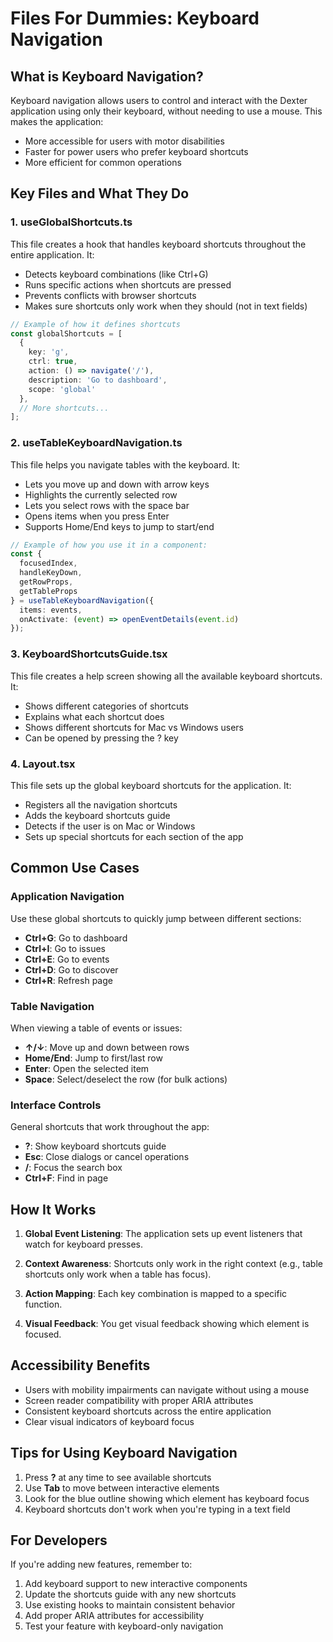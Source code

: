 # Files For Dummies: Keyboard Navigation

## What is Keyboard Navigation?

Keyboard navigation allows users to control and interact with the Dexter application using only their keyboard, without needing to use a mouse. This makes the application:

- More accessible for users with motor disabilities
- Faster for power users who prefer keyboard shortcuts
- More efficient for common operations

## Key Files and What They Do

### 1. useGlobalShortcuts.ts

This file creates a hook that handles keyboard shortcuts throughout the entire application. It:

- Detects keyboard combinations (like Ctrl+G)
- Runs specific actions when shortcuts are pressed
- Prevents conflicts with browser shortcuts
- Makes sure shortcuts only work when they should (not in text fields)

```typescript
// Example of how it defines shortcuts
const globalShortcuts = [
  {
    key: 'g',
    ctrl: true,
    action: () => navigate('/'),
    description: 'Go to dashboard',
    scope: 'global'
  },
  // More shortcuts...
];
```

### 2. useTableKeyboardNavigation.ts

This file helps you navigate tables with the keyboard. It:

- Lets you move up and down with arrow keys
- Highlights the currently selected row
- Lets you select rows with the space bar
- Opens items when you press Enter
- Supports Home/End keys to jump to start/end

```typescript
// Example of how you use it in a component:
const {
  focusedIndex,
  handleKeyDown,
  getRowProps,
  getTableProps
} = useTableKeyboardNavigation({
  items: events,
  onActivate: (event) => openEventDetails(event.id)
});
```

### 3. KeyboardShortcutsGuide.tsx

This file creates a help screen showing all the available keyboard shortcuts. It:

- Shows different categories of shortcuts
- Explains what each shortcut does
- Shows different shortcuts for Mac vs Windows users
- Can be opened by pressing the ? key

### 4. Layout.tsx

This file sets up the global keyboard shortcuts for the application. It:

- Registers all the navigation shortcuts
- Adds the keyboard shortcuts guide
- Detects if the user is on Mac or Windows
- Sets up special shortcuts for each section of the app

## Common Use Cases

### Application Navigation

Use these global shortcuts to quickly jump between different sections:

- **Ctrl+G**: Go to dashboard
- **Ctrl+I**: Go to issues
- **Ctrl+E**: Go to events
- **Ctrl+D**: Go to discover
- **Ctrl+R**: Refresh page

### Table Navigation

When viewing a table of events or issues:

- **↑/↓**: Move up and down between rows
- **Home/End**: Jump to first/last row
- **Enter**: Open the selected item
- **Space**: Select/deselect the row (for bulk actions)

### Interface Controls

General shortcuts that work throughout the app:

- **?**: Show keyboard shortcuts guide
- **Esc**: Close dialogs or cancel operations
- **/**: Focus the search box
- **Ctrl+F**: Find in page

## How It Works

1. **Global Event Listening**:
   The application sets up event listeners that watch for keyboard presses.

2. **Context Awareness**:
   Shortcuts only work in the right context (e.g., table shortcuts only work when a table has focus).

3. **Action Mapping**:
   Each key combination is mapped to a specific function.

4. **Visual Feedback**:
   You get visual feedback showing which element is focused.

## Accessibility Benefits

- Users with mobility impairments can navigate without using a mouse
- Screen reader compatibility with proper ARIA attributes
- Consistent keyboard shortcuts across the entire application
- Clear visual indicators of keyboard focus

## Tips for Using Keyboard Navigation

1. Press **?** at any time to see available shortcuts
2. Use **Tab** to move between interactive elements
3. Look for the blue outline showing which element has keyboard focus
4. Keyboard shortcuts don't work when you're typing in a text field

## For Developers

If you're adding new features, remember to:

1. Add keyboard support to new interactive components
2. Update the shortcuts guide with any new shortcuts
3. Use existing hooks to maintain consistent behavior
4. Add proper ARIA attributes for accessibility
5. Test your feature with keyboard-only navigation